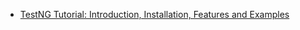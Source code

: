 * [TestNG Tutorial: Introduction, Installation, Features and Examples](http://blog.testproject.io/2017/04/03/testn)
